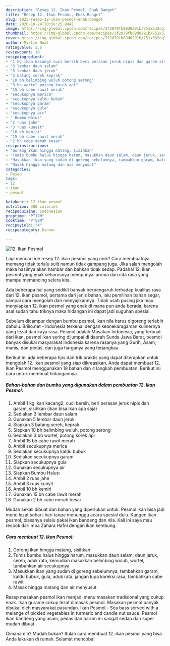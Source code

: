 ```yaml
---
description: "Resep 12. Ikan Pesmol, Enak Banget"
title: "Resep 12. Ikan Pesmol, Enak Banget"
slug: 1023-resep-12-ikan-pesmol-enak-banget
date: 2020-10-24T20:56:25.984Z
image: https://img-global.cpcdn.com/recipes/2f2879fb89d0291b/751x532cq70/12-ikan-pesmol-foto-resep-utama.jpg
thumbnail: https://img-global.cpcdn.com/recipes/2f2879fb89d0291b/751x532cq70/12-ikan-pesmol-foto-resep-utama.jpg
cover: https://img-global.cpcdn.com/recipes/2f2879fb89d0291b/751x532cq70/12-ikan-pesmol-foto-resep-utama.jpg
author: Myrtie Neal
ratingvalue: 3.6
reviewcount: 10
recipeingredient:
- "1 kg ikan kacang2 cuci bersih beri perasan jeruk nipis dan garam sisihkan ikan bisa ikan apa saja"
- "3 lembar daun salam"
- "5 lembar daun jeruk"
- "3 batang sereh keprak"
- "10 bh belimbing wuluh potong serong"
- "3 bh wortel potong korek api"
- "15 bh cabe rawit merah"
- "secukupnya merica"
- "secukupnya kaldu bubuk"
- "secukupnya garam"
- "secukupnya gula"
- "secukupnya air"
- " Bumbu Halus"
- "2 ruas jahe"
- "3 ruas kunyit"
- "10 bh kemiri"
- "15 bh cabe rawit merah"
- "2 bh cabe merah besar"
recipeinstructions:
- "Goreng ikan hingga matang, sisihkan"
- "Tumis bumbu halus hingga harum, masukkan daun salam, daun jeruk, sereh, aduk rata, kemudian masukkan belimbing wuluh, wortel, tambahkan air secukupnya"
- "Masukkan ikan yang sudah di goreng sebelumnya, tambahkan garam, kaldu bubuk, gula, aduk rata, jangan lupa koreksi rasa, tambahkan cabe rawit"
- "Masak hingga matang dan air menyusut"
categories:
- Resep
tags:
- 12
- ikan
- pesmol

katakunci: 12 ikan pesmol 
nutrition: 300 calories
recipecuisine: Indonesian
preptime: "PT17M"
cooktime: "PT58M"
recipeyield: "4"
recipecategory: Dinner

---
```



![12. Ikan Pesmol](https://img-global.cpcdn.com/recipes/2f2879fb89d0291b/751x532cq70/12-ikan-pesmol-foto-resep-utama.jpg)

Lagi mencari ide resep 12. ikan pesmol yang unik? Cara membuatnya memang tidak terlalu sulit namun tidak gampang juga. Jika salah mengolah maka hasilnya akan hambar dan bahkan tidak sedap. Padahal 12. ikan pesmol yang enak seharusnya mempunyai aroma dan cita rasa yang mampu memancing selera kita.

Ada beberapa hal yang sedikit banyak berpengaruh terhadap kualitas rasa dari 12. ikan pesmol, pertama dari jenis bahan, lalu pemilihan bahan segar, sampai cara mengolah dan menyajikannya. Tidak usah pusing jika mau menyiapkan 12. ikan pesmol yang enak di mana pun anda berada, karena asal sudah tahu triknya maka hidangan ini dapat jadi suguhan spesial.

Sebelum dicampur dengan bumbu pesmol, ikan nila harus digoreng terlebih dahulu. Brilio.net - Indonesia terkenal dengan keanekaragaman kulinernya yang lezat dan kaya rasa. Pesmol adalah Masakan Indonesia, yang terbuat dari ikan, pesmol ikan sering dijumpai di daerah Sunda Jawa Barat, pesmol banyak disukai masyarakat indonesia karena rasanya yang Gurih, Asam, manis, dan pedas. dan juga harganya yang terjangkau.


Berikut ini ada beberapa tips dan trik praktis yang dapat diterapkan untuk mengolah 12. ikan pesmol yang siap dikreasikan. Anda dapat membuat 12. Ikan Pesmol menggunakan 18 bahan dan 4 langkah pembuatan. Berikut ini cara untuk membuat hidangannya.

<!--inarticleads1-->

##### Bahan-bahan dan bumbu yang digunakan dalam pembuatan 12. Ikan Pesmol:

1. Ambil 1 kg ikan kacang2, cuci bersih, beri perasan jeruk nipis dan garam, sisihkan (ikan bisa ikan apa saja)
1. Sediakan 3 lembar daun salam
1. Gunakan 5 lembar daun jeruk
1. Siapkan 3 batang sereh, keprak
1. Siapkan 10 bh belimbing wuluh, potong serong
1. Sediakan 3 bh wortel, potong korek api
1. Ambil 15 bh cabe rawit merah
1. Ambil secukupnya merica
1. Sediakan secukupnya kaldu bubuk
1. Sediakan secukupnya garam
1. Siapkan secukupnya gula
1. Gunakan secukupnya air
1. Siapkan  Bumbu Halus:
1. Ambil 2 ruas jahe
1. Ambil 3 ruas kunyit
1. Ambil 10 bh kemiri
1. Gunakan 15 bh cabe rawit merah
1. Gunakan 2 bh cabe merah besar


Mudah sekali dibuat dan bahan yang diperlukan untuk. Pesmol ikan bisa jadi menu lezat sehari-hari tanpa menunggu acara spesial dulu. Kangen ikan pesmol, biasanya selalu pakai ikan bandeng dan nila. Kali ini saya mau recook dari mba Zahara Hafni dengan ikan kembung. 

<!--inarticleads2-->

##### Cara membuat 12. Ikan Pesmol:

1. Goreng ikan hingga matang, sisihkan
1. Tumis bumbu halus hingga harum, masukkan daun salam, daun jeruk, sereh, aduk rata, kemudian masukkan belimbing wuluh, wortel, tambahkan air secukupnya
1. Masukkan ikan yang sudah di goreng sebelumnya, tambahkan garam, kaldu bubuk, gula, aduk rata, jangan lupa koreksi rasa, tambahkan cabe rawit
1. Masak hingga matang dan air menyusut


Resep masakan pesmol ikan menjadi menu masakan tradisional yang cukup enak. Ikan gurame cukup lezat dimasak pesmol. Masakan pesmol banyak disukai oleh masyarakat pasundan. Ikan Pesmol - Sea bass served with a melange of pickled vegetables in turmeric and candle nut sauce. Pesmol ikan bandeng yang asam, pedas dan harum ini sangat sedap dan super mudah dibuat. 

Gimana nih? Mudah bukan? Itulah cara membuat 12. ikan pesmol yang bisa Anda lakukan di rumah. Selamat mencoba!

